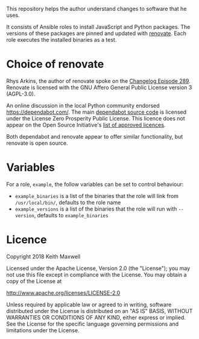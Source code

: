 [renovate]: https://github.com/renovatebot/renovate
[changelog episode 289]: https://changelog.com/podcast/289
[dependabot source code]: https://github.com/dependabot/dependabot-core
[list of approved licences]: https://opensource.org/licenses/alphabetical

This repository helps the author understand changes to software that he uses.

It consists of Ansible roles to install JavaScript and Python packages. The
versions of these packages are pinned and updated with [renovate]. Each role
executes the installed binaries as a test.

# Choice of renovate

Rhys Arkins, the author of renovate spoke on the [Changelog Episode 289].
Renovate is licensed with the GNU Affero General Public License version 3
(AGPL-3.0).

An online discussion in the local Python community endorsed
<https://dependabot.com/>. The main [dependabot source code] is licensed under
the License Zero Prosperity Public License. This licence does not appear on the
Open Source Initiative's [list of approved licences].

Both dependabot and renovate appear to offer similar functionality, but renovate
is open source.

# Variables

For a role, `example`, the follow variables can be set to control behaviour:

- `example_binaries` is a list of the binaries that the role will link from
  `/usr/local/bin/`, defaults to the role name
- `example_versions` is a list of the binaries that the role will run with
  `--version`, defaults to `example_binaries`

# Licence

Copyright 2018 Keith Maxwell

Licensed under the Apache License, Version 2.0 (the "License"); you may not use
this file except in compliance with the License. You may obtain a copy of the
License at

<http://www.apache.org/licenses/LICENSE-2.0>

Unless required by applicable law or agreed to in writing, software distributed
under the License is distributed on an "AS IS" BASIS, WITHOUT WARRANTIES OR
CONDITIONS OF ANY KIND, either express or implied. See the License for the
specific language governing permissions and limitations under the License.
